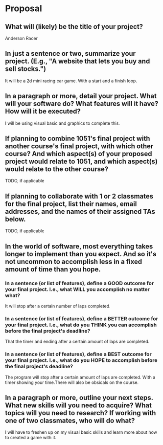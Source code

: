 # Proposal

## What will (likely) be the title of your project?

Anderson Racer

## In just a sentence or two, summarize your project. (E.g., "A website that lets you buy and sell stocks.")

It will be a 2d mini racing car game. With a start and a finish loop.

## In a paragraph or more, detail your project. What will your software do? What features will it have? How will it be executed?

I will be using visual basic and graphics to complete this.

## If planning to combine 1051's final project with another course's final project, with which other course? And which aspect(s) of your proposed project would relate to 1051, and which aspect(s) would relate to the other course?

TODO, if applicable

## If planning to collaborate with 1 or 2 classmates for the final project, list their names, email addresses, and the names of their assigned TAs below.

TODO, if applicable

## In the world of software, most everything takes longer to implement than you expect. And so it's not uncommon to accomplish less in a fixed amount of time than you hope.

### In a sentence (or list of features), define a GOOD outcome for your final project. I.e., what WILL you accomplish no matter what?

It will stop after a certain number of laps completed.

### In a sentence (or list of features), define a BETTER outcome for your final project. I.e., what do you THINK you can accomplish before the final project's deadline?

That the timer and ending after a certain amount of laps are completed.

### In a sentence (or list of features), define a BEST outcome for your final project. I.e., what do you HOPE to accomplish before the final project's deadline?

The program will stop after a certain amount of laps are completed. With a timer showing your time.There will also be obsicals on the course.

## In a paragraph or more, outline your next steps. What new skills will you need to acquire? What topics will you need to research? If working with one of two classmates, who will do what?

I will have to freshen up on my visual basic skills and learn more about how to created a game with it. 

